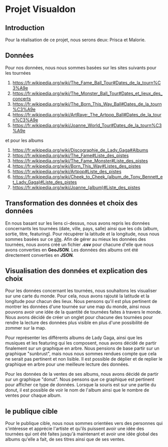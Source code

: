 # Projet Visualdon

## Introduction

Pour la réalisation de ce projet, nous serons deux: Prisca et Malorie.

## Données

Pour nos données, nous nous sommes basées sur les sites suivants pour les tournées

1. https://fr.wikipedia.org/wiki/The_Fame_Ball_Tour#Dates_de_la_tourn%C3%A9e
2. https://fr.wikipedia.org/wiki/The_Monster_Ball_Tour#Dates_et_lieux_des_concerts
3. https://fr.wikipedia.org/wiki/The_Born_This_Way_Ball#Dates_de_la_tourn%C3%A9e
4. https://fr.wikipedia.org/wiki/ArtRave:_The_Artpop_Ball#Dates_de_la_tourn%C3%A9e
5. https://fr.wikipedia.org/wiki/Joanne_World_Tour#Dates_de_la_tourn%C3%A9e

et pour les albums
1. https://fr.wikipedia.org/wiki/Discographie_de_Lady_Gaga#Albums
2. https://fr.wikipedia.org/wiki/The_Fame#Liste_des_pistes
3. https://fr.wikipedia.org/wiki/The_Fame_Monster#Liste_des_pistes
4. https://fr.wikipedia.org/wiki/Born_This_Way#Listes_des_pistes
5. https://fr.wikipedia.org/wiki/Artpop#Liste_des_pistes
6. https://fr.wikipedia.org/wiki/Cheek_to_Cheek_(album_de_Tony_Bennett_et_Lady_Gaga)#Liste_des_pistes
7. https://fr.wikipedia.org/wiki/Joanne_(album)#Liste_des_pistes

## Transformation des données et choix des données

En nous basant sur les liens ci-dessus, nous avons repris les données concernants les tournées (date, ville, pays, salle) ainsi que les cds (album, sortie, titre, featuring). Pour récupérer la latitude et la longitude, nous nous sommes basées sur ce [site](https://www.gps-longitude-latitude.net). Afin de gérer au mieux les données des tournées, nous avons créé un fichier **.csv** pour chacune d'elle que nous avons converties en **GeoJSON**. Les données des albums ont été directement converties en **JSON**.

## Visualisation des données et explication des choix

Pour les données concernant les tournées, nous souhaitons les visualiser sur une carte du monde. Pour cela, nous avons rajouté la latitude et la longitude pour chacun des lieux. Nous pensons qu'il est plus pertinent de montrer les données d'une tournée sur une map du monde, ainsi nous pouvons avoir une idée de la quantité de tournées faites à travers le monde. Nous avons décidé de créer un onglet pour chacune des tournées pour rendre la lecture des données plus visible en plus d'une possibilité de zommer sur la map.

Pour représenter les différents albums de Lady Gaga, ainsi que les musiques et les featuring qui les composent, nous avons décidé de partir finalement sur un graphique en arbre. Nous pensions de base partir sur un graphique "sunbrust", mais nous nous sommes rendues compte que cela ne serait pas pertinent et non lisible. Il est possible de déplier et de replier le graphique en arbre pour une meilleure lecture des données.

Pour les données de la ventes de ses albums, nous avons décidé de partir sur un graphique "donut". Nous pensons que ce graphique est pertinent pour afficher ce type de données. Lorsque la souris est sur une partie du donut, il est possible de voir le nom de l'album ainsi que le nombre de ventes pour chaque album.

## le publique cible

Pour le publique cible, nous nous sommes orientées vers des personnes qui s'intéresse et apprécie l'artiste et qu'ils puissent avoir une idée des tournées qui ont été faites jusqu'à maintenant et avoir une idée global des albums qu'elle a fait, de ses titres ainsi que de ses ventes.
